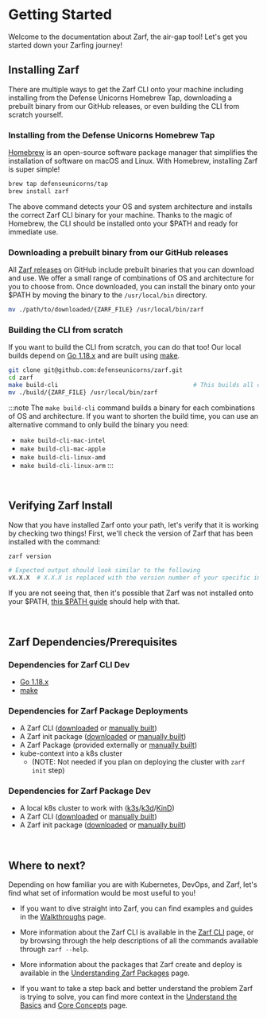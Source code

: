 # Getting Started

Welcome to the documentation about Zarf, the air-gap tool! Let's get you started down your Zarfing journey!

## Installing Zarf
There are multiple ways to get the Zarf CLI onto your machine including installing from the Defense Unicorns Homebrew Tap, downloading a prebuilt binary from our GitHub releases, or even building the CLI from scratch yourself. 


### Installing from the Defense Unicorns Homebrew Tap
[Homebrew](https://brew.sh/) is an open-source software package manager that simplifies the installation of software on macOS and Linux. With Homebrew, installing Zarf is super simple!

```bash
brew tap defenseunicorns/tap
brew install zarf
```
The above command detects your OS and system architecture and installs the correct Zarf CLI binary for your machine. Thanks to the magic of Homebrew, the CLI should be installed onto your $PATH and ready for immediate use.


### Downloading a prebuilt binary from our GitHub releases
All [Zarf releases](https://github.com/defenseunicorns/zarf/releases) on GitHub include prebuilt binaries that you can download and use. We offer a small range of combinations of OS and architecture for you to choose from. Once downloaded, you can install the binary onto your $PATH by moving the binary to the `/usr/local/bin` directory.
```bash
mv ./path/to/downloaded/{ZARF_FILE} /usr/local/bin/zarf
```

### Building the CLI from scratch
If you want to build the CLI from scratch, you can do that too! Our local builds depend on [Go 1.18.x](https://golang.org/doc/install) and are built using [make](https://www.gnu.org/software/make/).

```bash
git clone git@github.com:defenseunicorns/zarf.git
cd zarf
make build-cli                                      # This builds all combinations of OS and architecture
mv ./build/{ZARF_FILE} /usr/local/bin/zarf
```

:::note
The `make build-cli` command builds a binary for each combinations of OS and architecture. If you want to shorten the build time, you can use an alternative command to only build the binary you need:
- `make build-cli-mac-intel`
- `make build-cli-mac-apple`
- `make build-cli-linux-amd`
- `make build-cli-linux-arm`
:::

<br />

## Verifying Zarf Install
Now that you have installed Zarf onto your path, let's verify that it is working by checking two things! First, we'll check the version of Zarf that has been installed with the command:
```bash
zarf version

# Expected output should look similar to the following
vX.X.X  # X.X.X is replaced with the version number of your specific installation
```
If you are not seeing that, then it's possible that Zarf was not installed onto your $PATH, [this $PATH guide](https://zwbetz.com/how-to-add-a-binary-to-your-path-on-macos-linux-windows/) should help with that. 




<br />

## Zarf Dependencies/Prerequisites
### Dependencies for Zarf CLI Dev
 - [Go 1.18.x](https://go.dev/doc/install)
 - [make](https://www.gnu.org/software/make/)

### Dependencies for Zarf Package Deployments
 - A Zarf CLI ([downloaded](https://github.com/defenseunicorns/zarf/releases) or [manually built](./user-guide/the-zarf-cli/building-your-own-cli))
 - A Zarf init package ([downloaded](https://github.com/defenseunicorns/zarf/releases) or [manually built](./user-guide/the-zarf-cli/building-your-own-cli))
 - A Zarf Package (provided externally or [manually built](./user-guide/zarf-packages/zarf-packages#building-a-package))
 - kube-context into a k8s cluster 
    - (NOTE: Not needed if you plan on deploying the cluster with `zarf init` step)

### Dependencies for Zarf Package Dev 
 - A local k8s cluster to work with ([k3s](https://k3s.io/)/[k3d](https://k3d.io/v5.4.1/)/[KinD](https://kind.sigs.k8s.io/docs/user/quick-start#installation))
 - A Zarf CLI ([downloaded](https://github.com/defenseunicorns/zarf/releases) or [manually built](./user-guide/the-zarf-cli/building-your-own-cli))
 - A Zarf init package ([downloaded](https://github.com/defenseunicorns/zarf/releases) or [manually built](./user-guide/the-zarf-cli/building-your-own-cli))


<br />


## Where to next?
Depending on how familiar you are with Kubernetes, DevOps, and Zarf, let's find what set of information would be most useful to you!

- If you want to dive straight into Zarf, you can find examples and guides in the [Walkthroughs](./13-walkthroughs.md) page.

- More information about the Zarf CLI is available in the [Zarf CLI](./user-guide/the-zarf-cli/the-zarf-cli) page, or by browsing through the help descriptions of all the commands available through `zarf --help`.

- More information about the packages that Zarf create and deploy is available in the [Understanding Zarf Packages](./user-guide/zarf-packages/zarf-packages) page.

- If you want to take a step back and better understand the problem Zarf is trying to solve, you can find more context in the [Understand the Basics](./1-understand-the-basics.md) and [Core Concepts](./2-core-concepts.md) page.